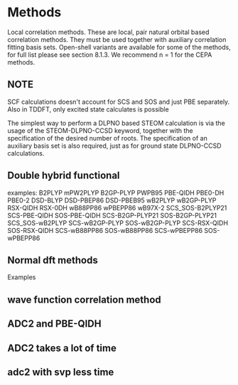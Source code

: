 # Methods
Local correlation methods. These are local, pair natural orbital based correlation methods. They must be used together with auxiliary correlation fitting basis sets. Open-shell variants are available for some of the methods, for full list please see section 8.1.3. We
recommend n = 1 for the CEPA methods.
## NOTE
SCF calculations doesn't account for SCS and SOS and just PBE separately. Also in TDDFT, only excited state calculates is possible


The simplest way to perform a DLPNO based STEOM calculation is via the usage of the STEOM-DLPNO-CCSD
keyword, together with the specification of the desired number of roots. The specification of an auxiliary
basis set is also required, just as for ground state DLPNO-CCSD calculations.
## Double hybrid functional
examples: B2PLYP
mPW2PLYP
B2GP-PLYP
PWPB95
PBE-QIDH
PBE0-DH
PBE0-2
DSD-BLYP
DSD-PBEP86
DSD-PBEB95
wB2PLYP
wB2GP-PLYP
RSX-QIDH
RSX-0DH
wB88PP86
wPBEPP86
wB97X-2
SCS_SOS-B2PLYP21
SCS-PBE-QIDH
SOS-PBE-QIDH
SCS-B2GP-PLYP21
SOS-B2GP-PLYP21
SCS_SOS-wB2PLYP
SCS-wB2GP-PLYP
SOS-wB2GP-PLYP
SCS-RSX-QIDH
SOS-RSX-QIDH
SCS-wB88PP86
SOS-wB88PP86
SCS-wPBEPP86
SOS-wPBEPP86


## Normal dft methods
Examples
## wave function correlation method
## ADC2 and PBE-QIDH
## ADC2 takes a lot of time
## adc2 with svp less time
